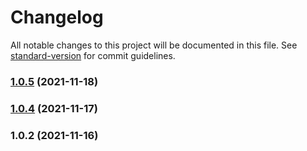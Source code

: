 # Changelog

All notable changes to this project will be documented in this file. See [standard-version](https://github.com/conventional-changelog/standard-version) for commit guidelines.

### [1.0.5](https://github.com/koatty/koatty_exception/compare/v1.0.4...v1.0.5) (2021-11-18)

### [1.0.4](https://github.com/koatty/koatty_exception/compare/v1.0.2...v1.0.4) (2021-11-17)

### 1.0.2 (2021-11-16)
